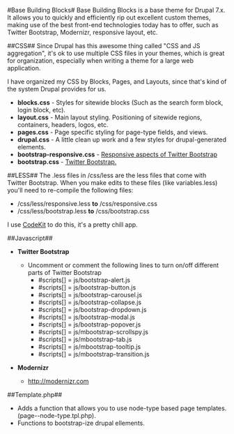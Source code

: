 #Base Building Blocks#
Base Building Blocks is a base theme for Drupal 7.x. It allows you to quickly and efficiently rip out excellent custom themes, making use of the best front-end technologies today has to offer, such as Twitter Bootstrap, Modernizr, responsive layout, etc.

##CSS##
Since Drupal has this awesome thing called "CSS and JS aggregation", it's ok to use multiple CSS files in your themes, which is great for organization, especially when writing a theme for a large web application. 

I have organized my CSS by Blocks, Pages, and Layouts, since that's kind of the system Drupal provides for us.

* **blocks.css** - Styles for sitewide blocks (Such as the search form block, login block, etc).
* **layout.css** - Main layout styling. Positioning of sitewide regions, containers, headers, logos, etc.
* **pages.css** - Page specific styling for page-type fields, and views.
* **drupal.css** - A little clean up work and a few styles for drupal-generated elements. 
* **bootstrap-responsive.css** - <a href="http://twitter.github.com/bootstrap/scaffolding.html#responsive">Responsive aspects of Twitter Bootstrap</a>
* **bootstrap.css** - <a href="http://twitter.github.com/bootstrap/">Twitter Bootstrap.</a>

##LESS##
The .less files in /css/less are the less files that come with Twitter Bootstrap. When you make edits to these files (like variables.less) you'll need to re-compile the following files:

* /css/less/responsive.less **to** /css/responsive.css 
* /css/less/bootstrap.less **to** /css/bootstrap.css

I use <A href="http://incident57.com/codekit/">CodeKit</a> to do this, it's a pretty chill app.

##Javascript##
* **Twitter Bootstrap**
  - Uncomment or comment the following lines to turn on/off different parts of Twitter Bootstrap
     - #scripts[] = js/bootstrap-alert.js
     - #scripts[] = js/bootstrap-button.js
     - #scripts[] = js/bootstrap-carousel.js
     - #scripts[] = js/bootstrap-collapse.js
     - #scripts[] = js/bootstrap-dropdown.js
     - #scripts[] = js/bootstrap-modal.js
     - #scripts[] = js/bootstrap-popover.js
     - #scripts[] = js/mbootstrap-scrollspy.js
     - #scripts[] = js/mbootstrap-tab.js
     - #scripts[] = js/mbootstrap-tooltip.js
     - #scripts[] = js/mbootstrap-transition.js

* **Modernizr**
  - http://modernizr.com

##Template.php##
* Adds a function that allows you to use node-type based page templates. (page--node-type.tpl.php).
* Functions to bootstrap-ize drupal ellements. 


